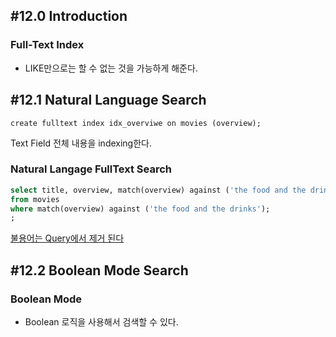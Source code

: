 ## #12.0 Introduction
### Full-Text Index
- LIKE만으로는 할 수 없는 것을 가능하게 해준다.

## #12.1 Natural Language Search

`create fulltext index idx_overviwe on movies (overview);`

Text Field 전체 내용을 indexing한다.

### Natural Langage FullText Search
```sql
select title, overview, match(overview) against ('the food and the drinks') as score
from movies
where match(overview) against ('the food and the drinks');
;
```

[불용어는 Query에서 제거 된다](https://dev.mysql.com/doc/refman/8.4/en/fulltext-stopwords.html)

## #12.2 Boolean Mode Search

### Boolean Mode
- Boolean 로직을 사용해서 검색할 수 있다.